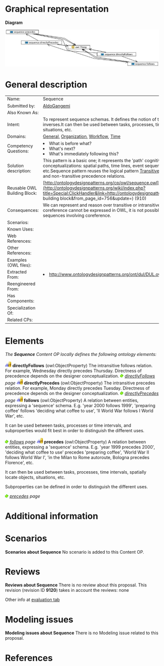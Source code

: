 #  Graphical representation


__Diagram__




[![Image:Sequence.png](./Sequence.png)](../Image/Sequence.png.md "Image:Sequence.png")




#  General description




|  |  |
| --- | --- |
|  Name: |  Sequence |
|  Submitted by: | [AldoGangemi](../User/AldoGangemi.md "User:AldoGangemi") |
|  Also Known As: |  |
|  Intent: |  To represent sequence schemas. It defines the notion of transitive and intransitive precedence and their inverses.It can then be used between tasks, processes, time intervals, spatially locate objects, situations, etc. |
|  Domains: | [General](../Community/General.md "Community:General"), [Organization](../Community/Organization.md "Community:Organization"), [Workflow](../Community/Workflow.md "Community:Workflow"), [Time](../Community/Time.md "Community:Time") |
|  Competency Questions: | <li> What is before what?</li><li> What's next?</li><li> What's immediately following this?</li> |
|  Solution description: |  This pattern is a basic one; it represents the 'path' cognitive schema, which underlies many different conceptualizations: spatial paths, time lines, event sequences, organizational hierarchies, graph paths, etc.Sequence pattern reuses the logical pattern [Transitive reduction](http://ontologydesignpatterns.org/wiki/index.php?title=Submissions:TransitiveReduction&action=edit&redlink=1 "Submissions:TransitiveReduction (not yet written)"), in order to represent both transitive and non-transitive precedence relations. |
|  Reusable OWL Building Block: | [http://ontologydesignpatterns.org/cp/owl/sequence.owl](http://ontologydesignpatterns.org/wiki/index.php?title=Special:ClickHandler&link=http://ontologydesignpatterns.org/cp/owl/sequence.owl&message=OWL building block&from_page_id=756&update=) (910) |
|  Consequences: |  We can represent and reason over transitive or intransitive sequences of any kind. However, since coreference cannot be expressed in OWL, it is not possible to represent and reason over loops and other sequences involving coreference. |
|  Scenarios: |  |
|  Known Uses: |  |
|  Web References: |  |
|  Other References: |  |
|  Examples (OWL files): |  |
|  Extracted From: | <li><a class="external free" href="http://www.ontologydesignpatterns.org/ont/dul/DUL.owl" rel="nofollow" title="http://www.ontologydesignpatterns.org/ont/dul/DUL.owl">http://www.ontologydesignpatterns.org/ont/dul/DUL.owl</a></li> |
|  Reengineered From: |  |
|  Has Components: |  |
|  Specialization Of: |  |
|  Related CPs: |  |


  




#  Elements


_The __Sequence__ Content OP locally defines the following ontology elements:_



[![ObjectProperty](./20px-ObjectProperty.gif)](../Image/ObjectProperty.gif.md "ObjectProperty") __directlyFollows__ (owl:ObjectProperty) The intransitive follows relation. For example, Wednesday directly precedes Thursday. Directness of precedence depends on the designer conceptualization. 
 [![](./11px-ArrowRight.gif)](../Image/ArrowRight.gif.md "ArrowRight.gif") _[directlyFollows](./Sequence/directlyFollows.md "Submissions:Sequence/directlyFollows") page_
[![ObjectProperty](./20px-ObjectProperty.gif)](../Image/ObjectProperty.gif.md "ObjectProperty") __directlyPrecedes__ (owl:ObjectProperty) The intransitive precedes relation. For example, Monday directly precedes Tuesday. Directness of precedence depends on the designer conceptualization. 
 [![](./11px-ArrowRight.gif)](../Image/ArrowRight.gif.md "ArrowRight.gif") _[directlyPrecedes](./Sequence/directlyPrecedes.md "Submissions:Sequence/directlyPrecedes") page_
[![ObjectProperty](./20px-ObjectProperty.gif)](../Image/ObjectProperty.gif.md "ObjectProperty") __follows__ (owl:ObjectProperty) A relation between entities, expressing a 'sequence' schema. 
E.g. 'year 2000 follows 1999', 'preparing coffee' follows 'deciding what coffee to use', 'II World War follows I World War', etc. 


It can be used between tasks, processes or time intervals, and subproperties would fit best in order to distinguish the different uses. 



 [![](./11px-ArrowRight.gif)](../Image/ArrowRight.gif.md "ArrowRight.gif") _[follows](./AOS_AGROVOC_Concept_Server_fundation_ontology_model/follows.md "Submissions:Sequence/follows") page_
[![ObjectProperty](./20px-ObjectProperty.gif)](../Image/ObjectProperty.gif.md "ObjectProperty") __precedes__ (owl:ObjectProperty) A relation between entities, expressing a 'sequence' schema. 
E.g. 'year 1999 precedes 2000', 'deciding what coffee to use' precedes 'preparing coffee', 'World War II follows World War I', 'in the Milan to Rome autoroute, Bologna precedes Florence', etc.


It can then be used between tasks, processes, time intervals, spatially locate objects, situations, etc. 


Subproperties can be defined in order to distinguish the different uses. 



 [![](./11px-ArrowRight.gif)](../Image/ArrowRight.gif.md "ArrowRight.gif") _[precedes](./An_Ontology_Design_Pattern_for_Activity_Reasoning/precedes.md "Submissions:Sequence/precedes") page_
#  Additional information


#  Scenarios



__Scenarios about Sequence__
No scenario is added to this Content OP.




#  Reviews



__Reviews about Sequence__
There is no review about this proposal.
This revision (revision ID __9120__) takes in account the reviews: none


Other info at [evaluation tab](http://ontologydesignpatterns.org/wiki/index.php?title=Submissions:Sequence&action=evaluation "http://ontologydesignpatterns.org/wiki/index.php?title=Submissions:Sequence&action=evaluation")




  




#  Modeling issues



__Modeling issues about Sequence__
There is no Modeling issue related to this proposal.




  




#  References